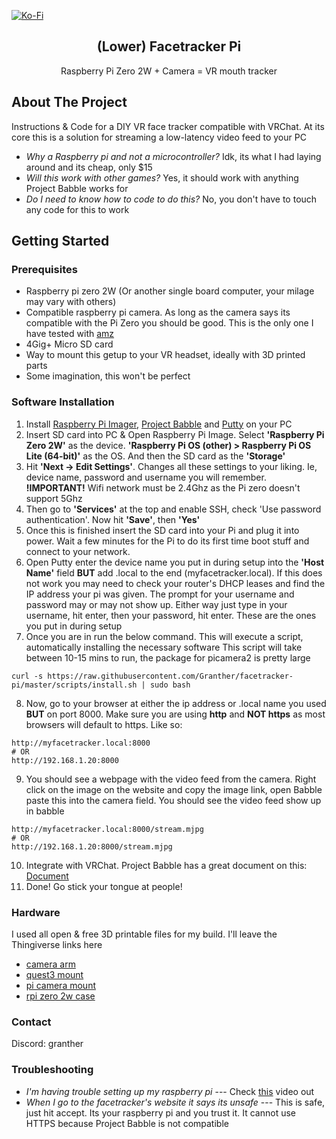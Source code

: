 <a id="readme-top"></a>
[![Ko-Fi][kofi-shield]][kofi-url]
<br />
<h2 align="center">(Lower) Facetracker Pi</h2>
  <p align="center">
    Raspberry Pi Zero 2W + Camera = VR mouth tracker
    <br />
  </p>
</div>

## About The Project
Instructions & Code for a DIY VR face tracker compatible with VRChat. At its core this is a solution for streaming a low-latency video feed to your PC
* *Why a Raspberry pi and not a microcontroller?* Idk, its what I had laying around and its cheap, only $15
* *Will this work with other games?* Yes, it should work with anything Project Babble works for
* *Do I need to know how to code to do this?* No, you don't have to touch any code for this to work

## Getting Started
### Prerequisites
* Raspberry pi zero 2W (Or another single board computer, your milage may vary with others)
* Compatible raspberry pi camera. As long as the camera says its compatible with the Pi Zero you should be good. This is the only one I have tested with [amz](https://a.co/d/4X2RNOo)
* 4Gig+ Micro SD card
* Way to mount this getup to your VR headset, ideally with 3D printed parts
* Some imagination, this won't be perfect

### Software Installation

1. Install [Raspberry Pi Imager](https://www.raspberrypi.com/software), [Project Babble](https://github.com/Project-Babble/ProjectBabble/releases) and [Putty](https://www.putty.org/) on your PC
2. Insert SD card into PC & Open Raspberry Pi Image. Select **'Raspberry Pi Zero 2W'** as the device. **'Raspberry Pi OS (other) > Raspberry Pi OS Lite (64-bit)'** as the OS. And then the SD card as the **'Storage'**
3. Hit **'Next -> Edit Settings'**. Changes all these settings to your liking. Ie, device name, password and username you will remember. **!IMPORTANT!** Wifi network must be 2.4Ghz as the Pi zero doesn't support 5Ghz
4. Then go to **'Services'** at the top and enable SSH, check 'Use password authentication'. Now hit **'Save'**, then **'Yes'**
5. Once this is finished insert the SD card into your Pi and plug it into power. Wait a few minutes for the Pi to do its first time boot stuff and connect to your network.
6. Open Putty enter the device name you put in during setup into the **'Host Name'** field **BUT** add .local to the end (myfacetracker.local). If this does not work you may need to check your router's DHCP leases and find the IP address your pi was given. The prompt for your username and password may or may not show up. Either way just type in your username, hit enter, then your password, hit enter. These are the ones you put in during setup
7. Once you are in run the below command. This will execute a script, automatically installing the necessary software
  This script will take between 10-15 mins to run, the package for picamera2 is pretty large 
  ```
  curl -s https://raw.githubusercontent.com/Granther/facetracker-pi/master/scripts/install.sh | sudo bash
  ```
8. Now, go to your browser at either the ip address or .local name you used **BUT** on port 8000. Make sure you are using **http** and **NOT https** as most browsers will default to https. Like so:
  ```
  http://myfacetracker.local:8000
  # OR
  http://192.168.1.20:8000
  ```
9. You should see a webpage with the video feed from the camera. Right click on the image on the website and copy the image link, open Babble paste this into the camera field. You should see the video feed show up in babble 
 ```
 http://myfacetracker.local:8000/stream.mjpg
 # OR
 http://192.168.1.20:8000/stream.mjpg
 ```
10. Integrate with VRChat. Project Babble has a great document on this: [Document](https://docs.babble.diy/docs/software/integrations/vrc)
11. Done! Go stick your tongue at people!
### Hardware 
I used all open & free 3D printable files for my build. I'll leave the Thingiverse links here
* [camera arm](https://www.thingiverse.com/thing:5212459)
* [quest3 mount](https://www.thingiverse.com/thing:6780933)
* [pi camera mount](https://www.thingiverse.com/thing:2931401)
* [rpi zero 2w case](https://www.thingiverse.com/thing:2488316)

### Contact
Discord: granther

### Troubleshooting
* *I'm having trouble setting up my raspberry pi* --- Check [this](https://www.youtube.com/watch?v=1XteC7M-5jY) video out
* *When I go to the facetracker's website it says its unsafe* --- This is safe, just hit accept. Its your raspberry pi and you trust it. It cannot use HTTPS because Project Babble is not compatible

[kofi-shield]: https://img.shields.io/badge/-KoFi-black.svg?style=for-the-badge&logo=kofi&colorB=555
[kofi-url]: https://ko-fi.com/granther 
